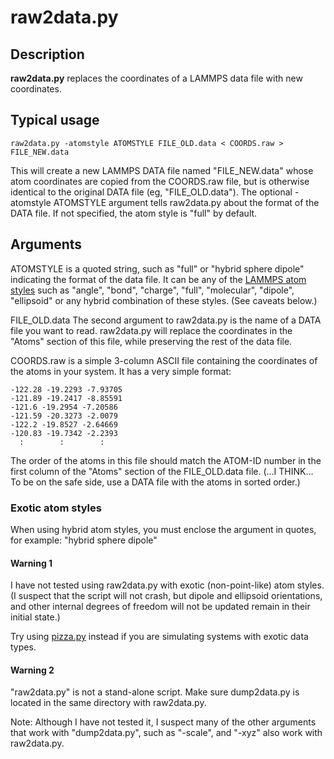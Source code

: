 raw2data.py
===========

## Description

**raw2data.py** replaces the coordinates of a LAMMPS data file with new coordinates.

## Typical usage
```
raw2data.py -atomstyle ATOMSTYLE FILE_OLD.data < COORDS.raw > FILE_NEW.data
```

This will create a new LAMMPS DATA file named "FILE_NEW.data" whose atom
coordinates are copied from the COORDS.raw file, but is otherwise identical
to the original DATA file (eg, "FILE_OLD.data").  The optional
-atomstyle ATOMSTYLE argument tells raw2data.py about the format of the DATA
file.  If not specified, the atom style is "full" by default.


## Arguments

ATOMSTYLE is a quoted string, such as "full" or "hybrid sphere dipole"
indicating the format of the data file.  It can be any of the
[LAMMPS atom styles](http://lammps.sandia.gov/doc/atom_style.html)
such as "angle", "bond", "charge", "full", "molecular", "dipole", "ellipsoid"
or any hybrid combination of these styles.  (See caveats below.)

FILE_OLD.data
The second argument to raw2data.py is the name of a DATA file you want to read.
raw2data.py will replace the coordinates in the "Atoms" section of this file,
while preserving the rest of the data file.

COORDS.raw is a simple 3-column ASCII file containing the coordinates of the
atoms in your system.  It has a very simple format:
```
-122.28 -19.2293 -7.93705
-121.89 -19.2417 -8.85591
-121.6 -19.2954 -7.20586
-121.59 -20.3273 -2.0079
-122.2 -19.8527 -2.64669
-120.83 -19.7342 -2.2393
  :        :        :
```
The order of the atoms in this file should match the ATOM-ID number in the
first column of the "Atoms" section of the FILE_OLD.data file.
(...I THINK...
 To be on the safe side, use a DATA file with the atoms in sorted order.)

### Exotic atom styles
   When using hybrid atom styles, you must enclose the argument in quotes,
for example: "hybrid sphere dipole"

#### Warning 1

I have not tested using raw2data.py with exotic (non-point-like)
atom styles.  (I suspect that the script will not crash, but dipole
and ellipsoid orientations, and other internal degrees of freedom will
not be updated remain in their initial state.)

Try using [pizza.py](http://pizza.sandia.gov/doc/Manual.html)
instead if you are simulating systems with exotic data types.

#### Warning 2
"raw2data.py" is not a stand-alone script.
Make sure dump2data.py is located in the same directory with raw2data.py.

Note: Although I have not tested it, I suspect many of the other arguments that
work with "dump2data.py", such as "-scale", and "-xyz" also work with raw2data.py.
